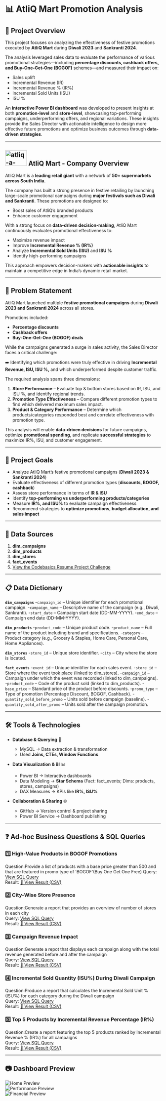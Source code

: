# 📊 AtliQ Mart Promotion Analysis  

## 🔎 Project Overview 

This project focuses on analyzing the effectiveness of festive promotions executed by **AtliQ Mart** during **Diwali 2023** and **Sankranti 2024**.  

The analysis leveraged sales data to evaluate the performance of various promotional strategies—including **percentage discounts, cashback offers, and Buy-One-Get-One (BOGOF)** schemes—and measured their impact on:  
- Sales uplift  
- Incremental Revenue (IR)  
- Incremental Revenue % (IR%)  
- Incremental Sold Units (ISU)  
- ISU %  

An **interactive Power BI dashboard** was developed to present insights at both **promotion-level** and **store-level**, showcasing top-performing campaigns, underperforming offers, and regional variations. These insights provide the Sales Director with actionable intelligence to design more effective future promotions and optimize business outcomes through **data-driven strategies**.  

---

## <img width="70" height="50" alt="atliq-a-logo-04" src="https://github.com/user-attachments/assets/989aab88-8673-4b6e-9f1d-19c9e54a1bf7" /> AtliQ Mart - Company Overview  
AtliQ Mart is a **leading retail giant** with a network of **50+ supermarkets across South India**.  

The company has built a strong presence in festive retailing by launching large-scale promotional campaigns during **major festivals such as Diwali and Sankranti**. These promotions are designed to:  
- Boost sales of AtliQ’s branded products  
- Enhance customer engagement  

With a strong focus on **data-driven decision-making**, AtliQ Mart continuously evaluates promotional effectiveness to:  
- Maximize revenue impact  
- Improve **Incremental Revenue % (IR%)**  
- Analyze **Incremental Sold Units (ISU)** and **ISU %**  
- Identify high-performing campaigns  

This approach empowers decision-makers with **actionable insights** to maintain a competitive edge in India’s dynamic retail market.  

---

## 📝 Problem Statement 

AtliQ Mart launched multiple **festive promotional campaigns** during **Diwali 2023 and Sankranti 2024** across all stores.  

Promotions included:  
- **Percentage discounts**  
- **Cashback offers**  
- **Buy-One-Get-One (BOGOF) deals**  

While the campaigns generated a surge in sales activity, the Sales Director faces a critical challenge:  

➡️ Identifying which promotions were truly effective in driving **Incremental Revenue, ISU, ISU %,**  and which underperformed despite customer traffic.  

The required analysis spans three dimensions:  

1. **Store Performance** – Evaluate top & bottom stores based on IR, ISU, and ISU %, and identify regional trends.  
2. **Promotion Type Effectiveness** – Compare different promotion types to find which delivered maximum sales impact.  
3. **Product & Category Performance** – Determine which products/categories responded best and correlate effectiveness with promotion type.  

This analysis will enable **data-driven decisions** for future campaigns, optimize **promotional spending**, and replicate **successful strategies** to maximize IR%, ISU, and customer engagement.  

---

## 🎯 Project Goals 

- Analyze AtliQ Mart’s festive promotional campaigns (**Diwali 2023 & Sankranti 2024**)  
- Evaluate effectiveness of different promotion types (**discounts, BOGOF, cashback**)  
- Assess store performance in terms of **IR & ISU**  
- Identify **top-performing vs underperforming products/categories**  
- Measure **IR%, and ISU%** to evaluate campaign effectiveness  
- Recommend strategies to **optimize promotions, budget allocation, and sales impact**  

---

## 📂 Data Sources  

1. **dim_campaigns**  
2. **dim_products** 
3. **dim_stores**  
4. **fact_events**
5. [View the Codebasics Resume Project Challenge](https://codebasics.io/challenges/codebasics-resume-project-challenge/12)

---

## 📋 Data Dictionary

**`dim_campaigns`**
-`campaign_id` – Unique identifier for each promotional campaign.
-`campaign_name` – Descriptive name of the campaign (e.g., Diwali, Sankranti).
-`start_date` – Campaign start date (DD-MM-YYYY).
-`end_date` – Campaign end date (DD-MM-YYYY).

**`dim_products`**
-`product_code` – Unique product code.
-`product_name` – Full name of the product including brand and specifications.
-`category` – Product category (e.g., Grocery & Staples, Home Care, Personal Care, Home Appliances).

**`dim_stores`**
-`store_id` – Unique store identifier.
-`city` – City where the store is located.

**`fact_events`**
-`event_id` – Unique identifier for each sales event.
-`store_id` – Store where the event took place (linked to dim_stores).
-`campaign_id` – Campaign under which the event was recorded (linked to dim_campaigns).
-`product_code` – Code of the product sold (linked to dim_products).
-`base_price` – Standard price of the product before discounts.
-`promo_type` – Type of promotion (Percentage Discount, BOGOF, Cashback).
-`quantity_sold_before_promo` – Units sold before campaign (baseline).
-`quantity_sold_after_promo` – Units sold after the campaign promotion.

---

## 🛠️ Tools & Technologies  

- **Database & Querying** 🐬  
  - MySQL → Data extraction & transformation  
  - Used **Joins, CTEs, Window Functions**  

- **Data Visualization & BI** 📊  
  - Power BI → Interactive dashboards  
  - Data Modeling → **Star Schema** (Fact: fact_events; Dims: products, stores, campaigns)  
  - DAX Measures → KPIs like **IR%, ISU%**  

- **Collaboration & Sharing** 🌐  
  - GitHub → Version control & project sharing  
  - Power BI Service → Dashboard publishing  

---

## ❓ Ad-hoc Business Questions & SQL Queries  

### 1️⃣ High-Value Products in BOGOF Promotions  
Question:Provide a list of products with a base price greater than 500 and that are featured in promo type of 'BOGOF'(Buy One Get One Free) 
 Query: [View SQL Query](https://github.com/SubhadipInsights/AtliQ-Mart-Promotion-Analysis/blob/main/High_value_heavy_discount.sql) <br>
 Result: [📂 View Result (CSV)](https://github.com/SubhadipInsights/AtliQ-Mart-Promotion-Analysis/blob/main/High_value_heavy_discount.csv)

### 2️⃣ City-Wise Store Presence  
Question:Generate a report that provides an overview of number of stores in each city <br>
 Query: [View SQL Query](https://github.com/SubhadipInsights/AtliQ-Mart-Promotion-Analysis/blob/main/store_count.sql) <br>
 Result: [📂 View Result (CSV)](https://github.com/SubhadipInsights/AtliQ-Mart-Promotion-Analysis/blob/main/store_count.csv)

### 3️⃣ Campaign Revenue Impact  
Question:Generate a repot that displays each campaign along with the total revenue generated before and after the campaign <br>
 Query: [View SQL Query](https://github.com/SubhadipInsights/AtliQ-Mart-Promotion-Analysis/blob/main/revenue_before_and_after.sql) <br>
 Result: [📂 View Result (CSV)](https://github.com/SubhadipInsights/AtliQ-Mart-Promotion-Analysis/blob/main/revenue_before_and_after.csv)


### 4️⃣ Incremental Sold Quantity (ISU%) During Diwali Campaign 
Question:Produce a report that calculates the Incremental Sold Unit % (ISU%) for each category during the Diwali campaign <br>
 Query: [View SQL Query](https://github.com/SubhadipInsights/AtliQ-Mart-Promotion-Analysis/blob/main/category%20wise%20ISU%25.sql) <br>
 Result: [📂 View Result (CSV)](https://github.com/SubhadipInsights/AtliQ-Mart-Promotion-Analysis/blob/main/category%20wise%20ISU%25.csv)

### 5️⃣ Top 5 Products by Incremental Revenue Percentage (IR%) 
Question:Create a report featuring the top 5 products ranked by Incremental Revenue % (IR%) for all campaigns <br>
 Query: [View SQL Query](https://github.com/SubhadipInsights/AtliQ-Mart-Promotion-Analysis/blob/main/Top_5_product_IR%25.sql) <br>
 Result: [📂 View Result (CSV)](https://github.com/SubhadipInsights/AtliQ-Mart-Promotion-Analysis/blob/main/category%20wise%20ISU%25.csv)

 ---
 ## 📷 Dashboard Preview
![Home Preview](https://github.com/SubhadipInsights/AtliQ-Mart-Promotion-Analysis/blob/main/%7B3271DAE2-97E8-4F15-A19A-112AFEE10F2F%7D.png) <br>
![Performance Preview](https://github.com/SubhadipInsights/AtliQ-Mart-Promotion-Analysis/blob/main/%7B7F656EB5-6FF8-4471-B05A-6F1F1932263E%7D.png) <br>
![Financial Preview](https://github.com/SubhadipInsights/AtliQ-Mart-Promotion-Analysis/blob/main/%7B852A47CD-09B2-4884-B3DF-82692E212566%7D.png)



 
